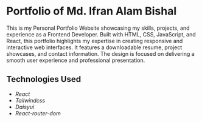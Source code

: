# Portfolio of Md. Ifran Alam Bishal

This is my Personal Portfolio Website showcasing my skills, projects, and experience as a Frontend Developer. Built with HTML, CSS, JavaScript, and React, this portfolio highlights my expertise in creating responsive and interactive web interfaces. It features a downloadable resume, project showcases, and contact information. The design is focused on delivering a smooth user experience and professional presentation.

## Technologies Used

- *React*
- *Tailwindcss*
- *Daisyui*
- *React-router-dom*


